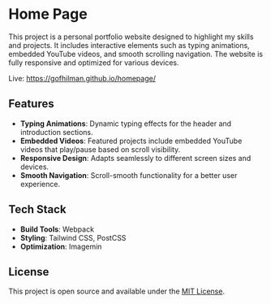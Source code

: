 # Home Page

This project is a personal portfolio website designed to highlight my skills and projects. It includes interactive elements such as typing animations, embedded YouTube videos, and smooth scrolling navigation. The website is fully responsive and optimized for various devices.

Live: <https://gofhilman.github.io/homepage/>

## Features

- **Typing Animations**: Dynamic typing effects for the header and introduction sections.
- **Embedded Videos**: Featured projects include embedded YouTube videos that play/pause based on scroll visibility.
- **Responsive Design**: Adapts seamlessly to different screen sizes and devices.
- **Smooth Navigation**: Scroll-smooth functionality for a better user experience.

## Tech Stack

- **Build Tools**: Webpack
- **Styling**: Tailwind CSS, PostCSS
- **Optimization**: Imagemin

## License

This project is open source and available under the [MIT License](LICENSE).
